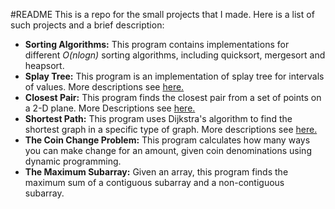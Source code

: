 #README
This is a repo for the small projects that I made.
Here is a list of such projects and a brief description:
* **Sorting Algorithms:** This program contains implementations for different *O(nlogn)* sorting algorithms, including quicksort, mergesort and heapsort.
* **Splay Tree:** This program is an implementation of splay tree for intervals of values. More descriptions see [here.](http://www3.amherst.edu/~jrglenn92/301/F2014/Projects/P2-SplayTree/splay_tree.html) 
* **Closest Pair:** This program finds the closest pair from a set of points on a 2-D plane. More Descriptions see [here.](http://www3.amherst.edu/~jrglenn92/301/F2014/Projects/P1-ClosestPair/closest_pair.html) 
* **Shortest Path:** This program uses Dijkstra's algorithm to find the shortest graph in a specific type of graph. More descriptions see [here.](http://www3.amherst.edu/~jrglenn92/301/F2014/Projects/P3-ShortestPaths/shortest_paths.html) 
* **The Coin Change Problem:** This program calculates how many ways you can make change for an amount, given coin denominations using dynamic programming.
*  **The Maximum Subarray:** Given an array, this program finds the maximum sum of a contiguous subarray and a non-contiguous subarray.
